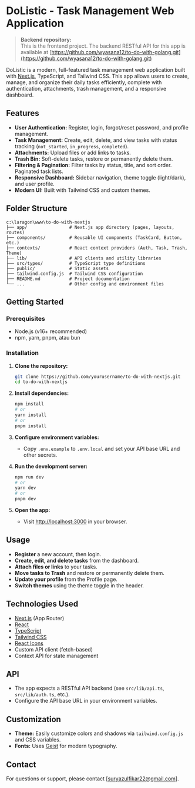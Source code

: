 # DoListic - Task Management Web Application

> **Backend repository:**  
> This is the frontend project. The backend RESTful API for this app is available at [https://github.com/wyasana12/to-do-with-golang.git](https://github.com/wyasana12/to-do-with-golang.git)

DoListic is a modern, full-featured task management web application built with [Next.js](https://nextjs.org), TypeScript, and Tailwind CSS. This app allows users to create, manage, and organize their daily tasks efficiently, complete with authentication, attachments, trash management, and a responsive dashboard.

## Features

- **User Authentication:** Register, login, forgot/reset password, and profile management.
- **Task Management:** Create, edit, delete, and view tasks with status tracking (`not_started`, `in_progress`, `completed`).
- **Attachments:** Upload files or add links to tasks.
- **Trash Bin:** Soft-delete tasks, restore or permanently delete them.
- **Filtering & Pagination:** Filter tasks by status, title, and sort order. Paginated task lists.
- **Responsive Dashboard:** Sidebar navigation, theme toggle (light/dark), and user profile.
- **Modern UI:** Built with Tailwind CSS and custom themes.

## Folder Structure

```
c:\laragon\www\to-do-with-nextjs
├── app/                # Next.js app directory (pages, layouts, routes)
├── components/         # Reusable UI components (TaskCard, Button, etc.)
├── contexts/           # React context providers (Auth, Task, Trash, Theme)
├── lib/                # API clients and utility libraries
├── src/types/          # TypeScript type definitions
├── public/             # Static assets
├── tailwind.config.js  # Tailwind CSS configuration
├── README.md           # Project documentation
└── ...                 # Other config and environment files
```

## Getting Started

### Prerequisites

- Node.js (v16+ recommended)
- npm, yarn, pnpm, atau bun

### Installation

1. **Clone the repository:**

   ```bash
   git clone https://github.com/yourusername/to-do-with-nextjs.git
   cd to-do-with-nextjs
   ```

2. **Install dependencies:**

   ```bash
   npm install
   # or
   yarn install
   # or
   pnpm install
   ```

3. **Configure environment variables:**

   - Copy `.env.example` to `.env.local` and set your API base URL and other secrets.

4. **Run the development server:**

   ```bash
   npm run dev
   # or
   yarn dev
   # or
   pnpm dev
   ```

5. **Open the app:**
   - Visit [http://localhost:3000](http://localhost:3000) in your browser.

## Usage

- **Register** a new account, then login.
- **Create, edit, and delete tasks** from the dashboard.
- **Attach files or links** to your tasks.
- **Move tasks to Trash** and restore or permanently delete them.
- **Update your profile** from the Profile page.
- **Switch themes** using the theme toggle in the header.

## Technologies Used

- [Next.js](https://nextjs.org/) (App Router)
- [React](https://react.dev/)
- [TypeScript](https://www.typescriptlang.org/)
- [Tailwind CSS](https://tailwindcss.com/)
- [React Icons](https://react-icons.github.io/react-icons/)
- Custom API client (fetch-based)
- Context API for state management

## API

- The app expects a RESTful API backend (see `src/lib/api.ts`, `src/lib/auth.ts`, etc.).
- Configure the API base URL in your environment variables.

## Customization

- **Theme:** Easily customize colors and shadows via `tailwind.config.js` and CSS variables.
- **Fonts:** Uses [Geist](https://vercel.com/font) for modern typography.

## Contact

For questions or support, please contact [suryazulfikar22@gmail.com].
